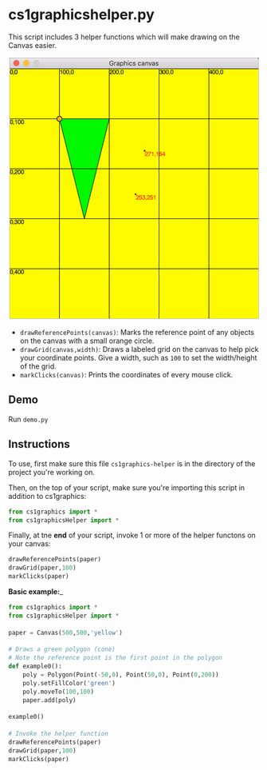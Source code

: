 # cs1graphicshelper.py

This script includes 3 helper functions which will make drawing on the Canvas easier.

<img src='screenshot.png' alt='Screenshot of cs1graphicshelper'>

+ `drawReferencePoints(canvas)`: Marks the reference point of any objects on the canvas with a small orange circle.
+ `drawGrid(canvas,width)`: Draws a labeled grid on the canvas to help pick your coordinate points. Give a width, such as `100` to set the width/height of the grid.
+ `markClicks(canvas)`: Prints the coordinates of every mouse click.

## Demo

Run `demo.py`

## Instructions
To use, first make sure this file `cs1graphics-helper` is in the directory of the project you're working on.

Then, on the top of your script, make sure you're importing this script in addition to cs1graphics:

```py
from cs1graphics import *
from cs1graphicsHelper import *
```

Finally, at tne __end__ of your script, invoke 1 or more of the helper functons on your canvas:

```py
drawReferencePoints(paper)
drawGrid(paper,100)
markClicks(paper)
```

__Basic example:___

```py
from cs1graphics import *
from cs1graphicsHelper import *

paper = Canvas(500,500,'yellow')

# Draws a green polygon (cone)
# Note the reference point is the first point in the polygon
def example0():
    poly = Polygon(Point(-50,0), Point(50,0), Point(0,200))
    poly.setFillColor('green')
    poly.moveTo(100,100)
    paper.add(poly)

example0()

# Invoke the helper function
drawReferencePoints(paper)
drawGrid(paper,100)
markClicks(paper)
```


